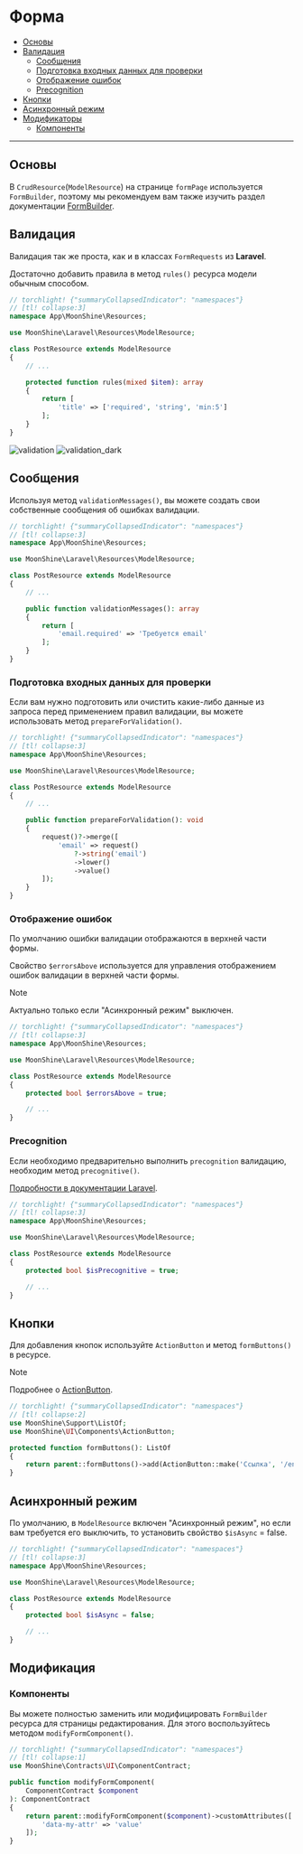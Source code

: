 # Форма

- [Основы](#basics)
- [Валидация](#validation)
  - [Сообщения](#messages)
  - [Подготовка входных данных для проверки](#prepare)
  - [Отображение ошибок](#display-errors)
  - [Precognition](#precognitive)
- [Кнопки](#buttons)
- [Асинхронный режим](#async)
- [Модификаторы](#modifiers)
  - [Компоненты](#components)

---

<a name="basics"></a>
## Основы

В `CrudResource`(`ModelResource`) на странице `formPage` используется `FormBuilder`, поэтому мы рекомендуем вам также изучить раздел документации [FormBuilder](/docs/{{version}}/components/form-builder).

<a name="validation"></a>
## Валидация

Валидация так же проста, как и в классах `FormRequests` из **Laravel**.

Достаточно добавить правила в метод `rules()` ресурса модели обычным способом.

```php
// torchlight! {"summaryCollapsedIndicator": "namespaces"}
// [tl! collapse:3]
namespace App\MoonShine\Resources;

use MoonShine\Laravel\Resources\ModelResource;

class PostResource extends ModelResource
{
    // ...

    protected function rules(mixed $item): array
    {
        return [
            'title' => ['required', 'string', 'min:5']
        ];
    }
}
```

![validation](https://raw.githubusercontent.com/moonshine-software/doc/3.x/resources/screenshots/validation.png)
![validation_dark](https://raw.githubusercontent.com/moonshine-software/doc/3.x/resources/screenshots/validation_dark.png)

<a name="messages"></a>
## Сообщения

Используя метод `validationMessages()`, вы можете создать свои собственные сообщения об ошибках валидации.

```php
// torchlight! {"summaryCollapsedIndicator": "namespaces"}
// [tl! collapse:3]
namespace App\MoonShine\Resources;

use MoonShine\Laravel\Resources\ModelResource;

class PostResource extends ModelResource
{
    // ...

    public function validationMessages(): array
    {
        return [
            'email.required' => 'Требуется email'
        ];
    }
}
```

<a name="prepare"></a>
### Подготовка входных данных для проверки

Если вам нужно подготовить или очистить какие-либо данные из запроса перед применением правил валидации, вы можете использовать метод `prepareForValidation()`.

```php
// torchlight! {"summaryCollapsedIndicator": "namespaces"}
// [tl! collapse:3]
namespace App\MoonShine\Resources;

use MoonShine\Laravel\Resources\ModelResource;

class PostResource extends ModelResource
{
    // ...

    public function prepareForValidation(): void
    {
        request()?->merge([
            'email' => request()
                ?->string('email')
                ->lower()
                ->value()
        ]);
    }
}
```

<a name="display-errors"></a>
### Отображение ошибок

По умолчанию ошибки валидации отображаются в верхней части формы.

Свойство `$errorsAbove` используется для управления отображением ошибок валидации в верхней части формы.

> [!NOTE]
> Актуально только если "Асинхронный режим" выключен.

```php
// torchlight! {"summaryCollapsedIndicator": "namespaces"}
// [tl! collapse:3]
namespace App\MoonShine\Resources;

use MoonShine\Laravel\Resources\ModelResource;

class PostResource extends ModelResource
{
    protected bool $errorsAbove = true;

    // ...
}
```

<a name="precognitive"></a>
### Precognition

Если необходимо предварительно выполнить `precognition` валидацию, необходим метод `precognitive()`.

[Подробности в документации Laravel](https://laravel.com/docs/precognition).

```php
// torchlight! {"summaryCollapsedIndicator": "namespaces"}
// [tl! collapse:3]
namespace App\MoonShine\Resources;

use MoonShine\Laravel\Resources\ModelResource;

class PostResource extends ModelResource
{
    protected bool $isPrecognitive = true;

    // ...
}
```

<a name="buttons"></a>
## Кнопки

Для добавления кнопок используйте `ActionButton` и метод `formButtons()` в ресурсе.

> [!NOTE]
> Подробнее о [ActionButton](/docs/{{version}}/components/action-button).

```php
// torchlight! {"summaryCollapsedIndicator": "namespaces"}
// [tl! collapse:2]
use MoonShine\Support\ListOf;
use MoonShine\UI\Components\ActionButton;

protected function formButtons(): ListOf
{
    return parent::formButtons()->add(ActionButton::make('Ссылка', '/endpoint'));
}
```

<a name="async"></a>
## Асинхронный режим

По умолчанию, в `ModelResource` включен "Асинхронный режим", но если вам требуется его выключить, то установить свойство `$isAsync` = false.

```php
// torchlight! {"summaryCollapsedIndicator": "namespaces"}
// [tl! collapse:3]
namespace App\MoonShine\Resources;

use MoonShine\Laravel\Resources\ModelResource;

class PostResource extends ModelResource
{
    protected bool $isAsync = false;

    // ...
}
```

<a name="modify"></a>
## Модификация

<a name="components"></a>
### Компоненты

Вы можете полностью заменить или модифицировать `FormBuilder` ресурса для страницы редактирования.
Для этого воспользуйтесь методом `modifyFormComponent()`.

```php
// torchlight! {"summaryCollapsedIndicator": "namespaces"}
// [tl! collapse:1]
use MoonShine\Contracts\UI\ComponentContract;

public function modifyFormComponent(
    ComponentContract $component
): ComponentContract
{
    return parent::modifyFormComponent($component)->customAttributes([
        'data-my-attr' => 'value'
    ]);
}
```
